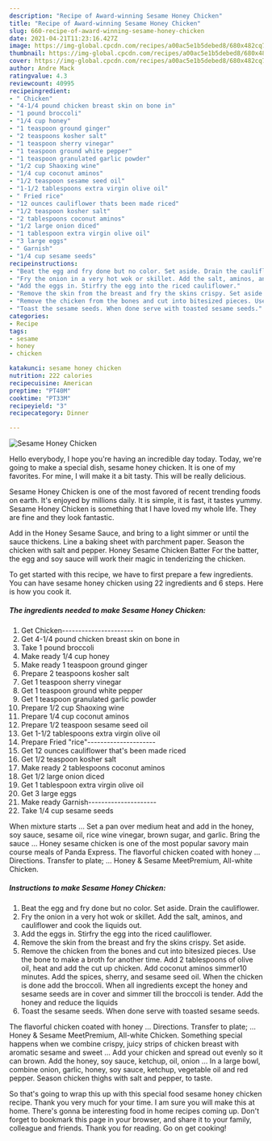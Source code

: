 ```yaml
---
description: "Recipe of Award-winning Sesame Honey Chicken"
title: "Recipe of Award-winning Sesame Honey Chicken"
slug: 660-recipe-of-award-winning-sesame-honey-chicken
date: 2021-04-21T11:23:16.427Z
image: https://img-global.cpcdn.com/recipes/a00ac5e1b5debed8/680x482cq70/sesame-honey-chicken-recipe-main-photo.jpg
thumbnail: https://img-global.cpcdn.com/recipes/a00ac5e1b5debed8/680x482cq70/sesame-honey-chicken-recipe-main-photo.jpg
cover: https://img-global.cpcdn.com/recipes/a00ac5e1b5debed8/680x482cq70/sesame-honey-chicken-recipe-main-photo.jpg
author: Andre Mack
ratingvalue: 4.3
reviewcount: 40995
recipeingredient:
- " Chicken"
- "4-1/4 pound chicken breast skin on bone in"
- "1 pound broccoli"
- "1/4 cup honey"
- "1 teaspoon ground ginger"
- "2 teaspoons kosher salt"
- "1 teaspoon sherry vinegar"
- "1 teaspoon ground white pepper"
- "1 teaspoon granulated garlic powder"
- "1/2 cup Shaoxing wine"
- "1/4 cup coconut aminos"
- "1/2 teaspoon sesame seed oil"
- "1-1/2 tablespoons extra virgin olive oil"
- " Fried rice"
- "12 ounces cauliflower thats been made riced"
- "1/2 teaspoon kosher salt"
- "2 tablespoons coconut aminos"
- "1/2 large onion diced"
- "1 tablespoon extra virgin olive oil"
- "3 large eggs"
- " Garnish"
- "1/4 cup sesame seeds"
recipeinstructions:
- "Beat the egg and fry done but no color. Set aside. Drain the cauliflower."
- "Fry the onion in a very hot wok or skillet. Add the salt, aminos, and cauliflower and cook the liquids out."
- "Add the eggs in. Stirfry the egg into the riced cauliflower."
- "Remove the skin from the breast and fry the skins crispy. Set aside."
- "Remove the chicken from the bones and cut into bitesized pieces. Use the bone to make a broth for another time. Add 2 tablespoons of olive oil, heat and add the cut up chicken. Add coconut aminos simmer10 minutes. Add the spices, sherry, and sesame seed oil. When the chicken is done add the broccoli. When all ingredients except the honey and sesame seeds are in cover and simmer till the broccoli is tender. Add the honey and reduce the liquids"
- "Toast the sesame seeds. When done serve with toasted sesame seeds."
categories:
- Recipe
tags:
- sesame
- honey
- chicken

katakunci: sesame honey chicken 
nutrition: 222 calories
recipecuisine: American
preptime: "PT40M"
cooktime: "PT33M"
recipeyield: "3"
recipecategory: Dinner

---
```



![Sesame Honey Chicken](https://img-global.cpcdn.com/recipes/a00ac5e1b5debed8/680x482cq70/sesame-honey-chicken-recipe-main-photo.jpg)

Hello everybody, I hope you're having an incredible day today. Today, we're going to make a special dish, sesame honey chicken. It is one of my favorites. For mine, I will make it a bit tasty. This will be really delicious.

Sesame Honey Chicken is one of the most favored of recent trending foods on earth. It's enjoyed by millions daily. It is simple, it is fast, it tastes yummy. Sesame Honey Chicken is something that I have loved my whole life. They are fine and they look fantastic.

Add in the Honey Sesame Sauce, and bring to a light simmer or until the sauce thickens. Line a baking sheet with parchment paper. Season the chicken with salt and pepper. Honey Sesame Chicken Batter For the batter, the egg and soy sauce will work their magic in tenderizing the chicken.


To get started with this recipe, we have to first prepare a few ingredients. You can have sesame honey chicken using 22 ingredients and 6 steps. Here is how you cook it.

<!--inarticleads1-->

##### The ingredients needed to make Sesame Honey Chicken:

1. Get  Chicken----------------------
1. Get 4-1/4 pound chicken breast skin on bone in
1. Take 1 pound broccoli
1. Make ready 1/4 cup honey
1. Make ready 1 teaspoon ground ginger
1. Prepare 2 teaspoons kosher salt
1. Get 1 teaspoon sherry vinegar
1. Get 1 teaspoon ground white pepper
1. Get 1 teaspoon granulated garlic powder
1. Prepare 1/2 cup Shaoxing wine
1. Prepare 1/4 cup coconut aminos
1. Prepare 1/2 teaspoon sesame seed oil
1. Get 1-1/2 tablespoons extra virgin olive oil
1. Prepare  Fried &#34;rice&#34;---------------------
1. Get 12 ounces cauliflower that&#39;s been made riced
1. Get 1/2 teaspoon kosher salt
1. Make ready 2 tablespoons coconut aminos
1. Get 1/2 large onion diced
1. Get 1 tablespoon extra virgin olive oil
1. Get 3 large eggs
1. Make ready  Garnish---------------------
1. Take 1/4 cup sesame seeds


When mixture starts … Set a pan over medium heat and add in the honey, soy sauce, sesame oil, rice wine vinegar, brown sugar, and garlic. Bring the sauce … Honey sesame chicken is one of the most popular savory main course meals of Panda Express. The flavorful chicken coated with honey … Directions. Transfer to plate; … Honey &amp; Sesame MeetPremium, All-white Chicken. 

<!--inarticleads2-->

##### Instructions to make Sesame Honey Chicken:

1. Beat the egg and fry done but no color. Set aside. Drain the cauliflower.
1. Fry the onion in a very hot wok or skillet. Add the salt, aminos, and cauliflower and cook the liquids out.
1. Add the eggs in. Stirfry the egg into the riced cauliflower.
1. Remove the skin from the breast and fry the skins crispy. Set aside.
1. Remove the chicken from the bones and cut into bitesized pieces. Use the bone to make a broth for another time. Add 2 tablespoons of olive oil, heat and add the cut up chicken. Add coconut aminos simmer10 minutes. Add the spices, sherry, and sesame seed oil. When the chicken is done add the broccoli. When all ingredients except the honey and sesame seeds are in cover and simmer till the broccoli is tender. Add the honey and reduce the liquids
1. Toast the sesame seeds. When done serve with toasted sesame seeds.


The flavorful chicken coated with honey … Directions. Transfer to plate; … Honey &amp; Sesame MeetPremium, All-white Chicken. Something special happens when we combine crispy, juicy strips of chicken breast with aromatic sesame and sweet … Add your chicken and spread out evenly so it can brown. Add the honey, soy sauce, ketchup, oil, onion … In a large bowl, combine onion, garlic, honey, soy sauce, ketchup, vegetable oil and red pepper. Season chicken thighs with salt and pepper, to taste. 

So that's going to wrap this up with this special food sesame honey chicken recipe. Thank you very much for your time. I am sure you will make this at home. There's gonna be interesting food in home recipes coming up. Don't forget to bookmark this page in your browser, and share it to your family, colleague and friends. Thank you for reading. Go on get cooking!
